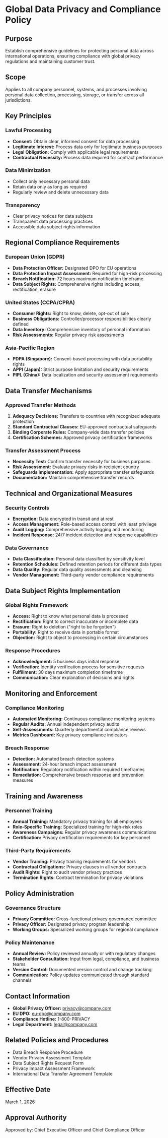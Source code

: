 # Global Data Privacy and Compliance Policy

## Purpose
Establish comprehensive guidelines for protecting personal data across international operations, ensuring compliance with global privacy regulations and maintaining customer trust.

## Scope
Applies to all company personnel, systems, and processes involving personal data collection, processing, storage, or transfer across all jurisdictions.

## Key Principles

### Lawful Processing
- **Consent:** Obtain clear, informed consent for data processing
- **Legitimate Interest:** Process data only for legitimate business purposes
- **Legal Obligation:** Comply with applicable legal requirements
- **Contractual Necessity:** Process data required for contract performance

### Data Minimization
- Collect only necessary personal data
- Retain data only as long as required
- Regularly review and delete unnecessary data

### Transparency
- Clear privacy notices for data subjects
- Transparent data processing practices
- Accessible data subject rights information

## Regional Compliance Requirements

### European Union (GDPR)
- **Data Protection Officer:** Designated DPO for EU operations
- **Data Protection Impact Assessment:** Required for high-risk processing
- **Breach Notification:** 72 hours maximum notification timeframe
- **Data Subject Rights:** Comprehensive rights including access, rectification, erasure

### United States (CCPA/CPRA)
- **Consumer Rights:** Right to know, delete, opt-out of sale
- **Business Obligations:** Controller/processor responsibilities clearly defined
- **Data Inventory:** Comprehensive inventory of personal information
- **Risk Assessments:** Regular privacy risk assessments

### Asia-Pacific Region
- **PDPA (Singapore):** Consent-based processing with data portability rights
- **APPI (Japan):** Strict purpose limitation and security requirements
- **PIPL (China):** Data localization and security assessment requirements

## Data Transfer Mechanisms

### Approved Transfer Methods
1. **Adequacy Decisions:** Transfers to countries with recognized adequate protection
2. **Standard Contractual Clauses:** EU-approved contractual safeguards
3. **Binding Corporate Rules:** Company-wide data transfer policies
4. **Certification Schemes:** Approved privacy certification frameworks

### Transfer Assessment Process
- **Necessity Test:** Confirm transfer necessity for business purposes
- **Risk Assessment:** Evaluate privacy risks in recipient country
- **Safeguards Implementation:** Apply appropriate transfer safeguards
- **Documentation:** Maintain comprehensive transfer records

## Technical and Organizational Measures

### Security Controls
- **Encryption:** Data encrypted in transit and at rest
- **Access Management:** Role-based access control with least privilege
- **Audit Logging:** Comprehensive activity logging and monitoring
- **Incident Response:** 24/7 incident detection and response capabilities

### Data Governance
- **Data Classification:** Personal data classified by sensitivity level
- **Retention Schedules:** Defined retention periods for different data types
- **Data Quality:** Regular data quality assessments and cleansing
- **Vendor Management:** Third-party vendor compliance requirements

## Data Subject Rights Implementation

### Global Rights Framework
- **Access:** Right to know what personal data is processed
- **Rectification:** Right to correct inaccurate or incomplete data
- **Erasure:** Right to deletion ("right to be forgotten")
- **Portability:** Right to receive data in portable format
- **Objection:** Right to object to processing in certain circumstances

### Response Procedures
- **Acknowledgment:** 5 business days initial response
- **Verification:** Identity verification process for sensitive requests
- **Fulfillment:** 30 days maximum completion timeframe
- **Communication:** Clear explanation of decisions and rights

## Monitoring and Enforcement

### Compliance Monitoring
- **Automated Monitoring:** Continuous compliance monitoring systems
- **Regular Audits:** Annual independent privacy audits
- **Self-Assessments:** Quarterly departmental compliance reviews
- **Metrics Dashboard:** Key privacy compliance indicators

### Breach Response
- **Detection:** Automated breach detection systems
- **Assessment:** 24-hour breach impact assessment
- **Notification:** Regulatory notification within required timeframes
- **Remediation:** Comprehensive breach response and prevention measures

## Training and Awareness

### Personnel Training
- **Annual Training:** Mandatory privacy training for all employees
- **Role-Specific Training:** Specialized training for high-risk roles
- **Awareness Campaigns:** Regular privacy awareness communications
- **Certification:** Privacy certification requirements for key personnel

### Third-Party Requirements
- **Vendor Training:** Privacy training requirements for vendors
- **Contractual Obligations:** Privacy clauses in all vendor contracts
- **Audit Rights:** Right to audit vendor privacy practices
- **Termination Rights:** Contract termination for privacy violations

## Policy Administration

### Governance Structure
- **Privacy Committee:** Cross-functional privacy governance committee
- **Privacy Officer:** Designated privacy program leadership
- **Working Groups:** Specialized working groups for regional compliance

### Policy Maintenance
- **Annual Review:** Policy reviewed annually or with regulatory changes
- **Stakeholder Consultation:** Input from legal, compliance, and business teams
- **Version Control:** Documented version control and change tracking
- **Communication:** Policy updates communicated through standard channels

## Contact Information
- **Global Privacy Officer:** privacy@company.com
- **EU DPO:** eu-dpo@company.com
- **Compliance Hotline:** 1-800-PRIVACY
- **Legal Department:** legal@company.com

## Related Policies and Procedures
- Data Breach Response Procedure
- Vendor Privacy Assessment Template
- Data Subject Rights Request Form
- Privacy Impact Assessment Framework
- International Data Transfer Agreement Template

## Effective Date
March 1, 2026

## Approval Authority
Approved by: Chief Executive Officer and Chief Compliance Officer